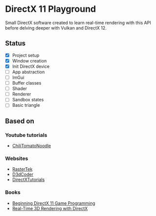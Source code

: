 # DirectX 11 Playground

Small DirectX software created to learn real-time rendering with this API before delving deeper with Vulkan and DirectX 12.

## Status

- [x] Project setup
- [x] Window creation
- [x] Init DirectX device
- [ ] App abstraction
- [ ] ImGui
- [ ] Buffer classes
- [ ] Shader
- [ ] Renderer
- [ ] Sandbox states
- [ ] Basic triangle

## Based on

### Youtube tutorials

- [ChiliTomatoNoodle](https://www.youtube.com/channel/UCsyHonfwHi4fLb2lkq0DEAA)

### Websites

- [RasterTek](http://www.rastertek.com/tutdx11.html)
- [D3dCoder](http://www.d3dcoder.net/d3d11.htm)
- [DirectXTutorials](http://www.directxtutorial.com/LessonList.aspx?listid=11)

### Books

- [Beginning DirectX 11 Game Programming](https://www.oreilly.com/library/view/beginning-directx11-game/9781435458956/)
- [Real-Time 3D Rendering with DirectX](https://www.oreilly.com/library/view/real-time-3d-rendering/9780133570120/)
